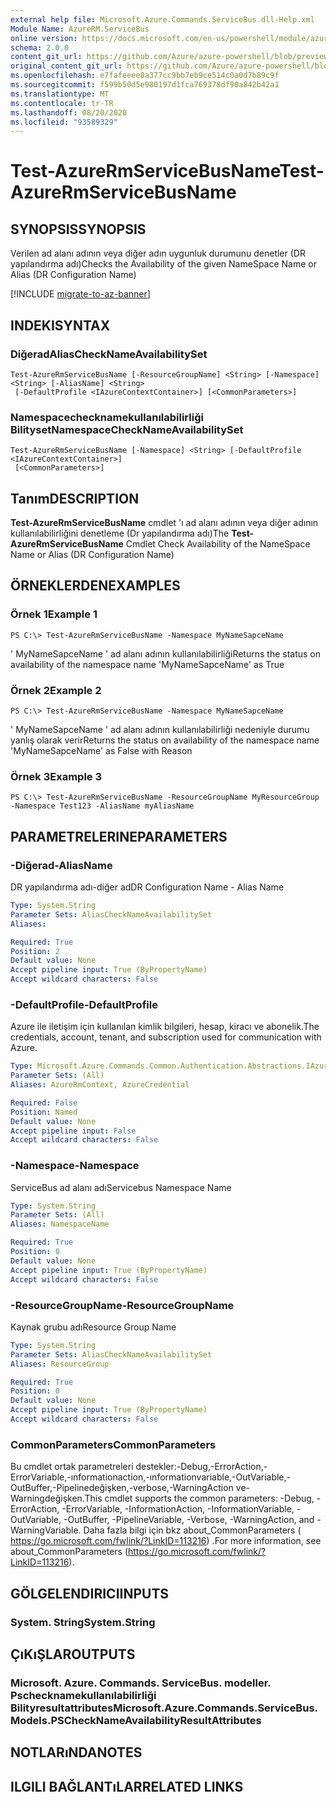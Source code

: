 ```yaml
---
external help file: Microsoft.Azure.Commands.ServiceBus.dll-Help.xml
Module Name: AzureRM.ServiceBus
online version: https://docs.microsoft.com/en-us/powershell/module/azurerm.servicebus/test-azurermservicebusname
schema: 2.0.0
content_git_url: https://github.com/Azure/azure-powershell/blob/preview/src/ResourceManager/ServiceBus/Commands.ServiceBus/help/Test-AzureRmServiceBusName.md
original_content_git_url: https://github.com/Azure/azure-powershell/blob/preview/src/ResourceManager/ServiceBus/Commands.ServiceBus/help/Test-AzureRmServiceBusName.md
ms.openlocfilehash: e7fafeeee8a377cc9bb7eb9ce514c0a0d7b89c9f
ms.sourcegitcommit: f599b50d5e980197d1fca769378df90a842b42a1
ms.translationtype: MT
ms.contentlocale: tr-TR
ms.lasthandoff: 08/20/2020
ms.locfileid: "93589329"
---
```

# <span data-ttu-id="a6cc5-101">Test-AzureRmServiceBusName</span><span class="sxs-lookup"><span data-stu-id="a6cc5-101">Test-AzureRmServiceBusName</span></span>

## <span data-ttu-id="a6cc5-102">SYNOPSIS</span><span class="sxs-lookup"><span data-stu-id="a6cc5-102">SYNOPSIS</span></span>
<span data-ttu-id="a6cc5-103">Verilen ad alanı adının veya diğer adın uygunluk durumunu denetler (DR yapılandırma adı)</span><span class="sxs-lookup"><span data-stu-id="a6cc5-103">Checks the Availability of the given NameSpace Name or Alias (DR Configuration Name)</span></span> 

[!INCLUDE [migrate-to-az-banner](../../includes/migrate-to-az-banner.md)]

## <span data-ttu-id="a6cc5-104">INDEKI</span><span class="sxs-lookup"><span data-stu-id="a6cc5-104">SYNTAX</span></span>

### <span data-ttu-id="a6cc5-105">Diğerad</span><span class="sxs-lookup"><span data-stu-id="a6cc5-105">AliasCheckNameAvailabilitySet</span></span>
```
Test-AzureRmServiceBusName [-ResourceGroupName] <String> [-Namespace] <String> [-AliasName] <String>
 [-DefaultProfile <IAzureContextContainer>] [<CommonParameters>]
```

### <span data-ttu-id="a6cc5-106">Namespacechecknamekullanılabilirliği Bilityset</span><span class="sxs-lookup"><span data-stu-id="a6cc5-106">NamespaceCheckNameAvailabilitySet</span></span>
```
Test-AzureRmServiceBusName [-Namespace] <String> [-DefaultProfile <IAzureContextContainer>]
 [<CommonParameters>]
```

## <span data-ttu-id="a6cc5-107">Tanım</span><span class="sxs-lookup"><span data-stu-id="a6cc5-107">DESCRIPTION</span></span>
<span data-ttu-id="a6cc5-108">**Test-AzureRmServiceBusName** cmdlet 'ı ad alanı adının veya diğer adının kullanılabilirliğini denetleme (Dr yapılandırma adı)</span><span class="sxs-lookup"><span data-stu-id="a6cc5-108">The **Test-AzureRmServiceBusName** Cmdlet Check Availability of the NameSpace Name or Alias (DR Configuration Name)</span></span>

## <span data-ttu-id="a6cc5-109">ÖRNEKLERDEN</span><span class="sxs-lookup"><span data-stu-id="a6cc5-109">EXAMPLES</span></span>

### <span data-ttu-id="a6cc5-110">Örnek 1</span><span class="sxs-lookup"><span data-stu-id="a6cc5-110">Example 1</span></span>
```
PS C:\> Test-AzureRmServiceBusName -Namespace MyNameSapceName
```

<span data-ttu-id="a6cc5-111">' MyNameSapceName ' ad alanı adının kullanılabilirliği</span><span class="sxs-lookup"><span data-stu-id="a6cc5-111">Returns the status on availability of the namespace name 'MyNameSapceName' as True</span></span>

### <span data-ttu-id="a6cc5-112">Örnek 2</span><span class="sxs-lookup"><span data-stu-id="a6cc5-112">Example 2</span></span>
```
PS C:\> Test-AzureRmServiceBusName -Namespace MyNameSapceName
```

<span data-ttu-id="a6cc5-113">' MyNameSapceName ' ad alanı adının kullanılabilirliği nedeniyle durumu yanlış olarak verir</span><span class="sxs-lookup"><span data-stu-id="a6cc5-113">Returns the status on availability of the namespace name 'MyNameSapceName' as False with Reason</span></span>

### <span data-ttu-id="a6cc5-114">Örnek 3</span><span class="sxs-lookup"><span data-stu-id="a6cc5-114">Example 3</span></span>
```
PS C:\> Test-AzureRmServiceBusName -ResourceGroupName MyResourceGroup -Namespace Test123 -AliasName myAliasName
```

## <span data-ttu-id="a6cc5-115">PARAMETRELERINE</span><span class="sxs-lookup"><span data-stu-id="a6cc5-115">PARAMETERS</span></span>

### <span data-ttu-id="a6cc5-116">-Diğerad</span><span class="sxs-lookup"><span data-stu-id="a6cc5-116">-AliasName</span></span>
<span data-ttu-id="a6cc5-117">DR yapılandırma adı-diğer ad</span><span class="sxs-lookup"><span data-stu-id="a6cc5-117">DR Configuration Name - Alias Name</span></span>

```yaml
Type: System.String
Parameter Sets: AliasCheckNameAvailabilitySet
Aliases:

Required: True
Position: 2
Default value: None
Accept pipeline input: True (ByPropertyName)
Accept wildcard characters: False
```

### <span data-ttu-id="a6cc5-118">-DefaultProfile</span><span class="sxs-lookup"><span data-stu-id="a6cc5-118">-DefaultProfile</span></span>
<span data-ttu-id="a6cc5-119">Azure ile iletişim için kullanılan kimlik bilgileri, hesap, kiracı ve abonelik.</span><span class="sxs-lookup"><span data-stu-id="a6cc5-119">The credentials, account, tenant, and subscription used for communication with Azure.</span></span>

```yaml
Type: Microsoft.Azure.Commands.Common.Authentication.Abstractions.IAzureContextContainer
Parameter Sets: (All)
Aliases: AzureRmContext, AzureCredential

Required: False
Position: Named
Default value: None
Accept pipeline input: False
Accept wildcard characters: False
```

### <span data-ttu-id="a6cc5-120">-Namespace</span><span class="sxs-lookup"><span data-stu-id="a6cc5-120">-Namespace</span></span>
<span data-ttu-id="a6cc5-121">ServiceBus ad alanı adı</span><span class="sxs-lookup"><span data-stu-id="a6cc5-121">Servicebus Namespace Name</span></span>

```yaml
Type: System.String
Parameter Sets: (All)
Aliases: NamespaceName

Required: True
Position: 0
Default value: None
Accept pipeline input: True (ByPropertyName)
Accept wildcard characters: False
```

### <span data-ttu-id="a6cc5-122">-ResourceGroupName</span><span class="sxs-lookup"><span data-stu-id="a6cc5-122">-ResourceGroupName</span></span>
<span data-ttu-id="a6cc5-123">Kaynak grubu adı</span><span class="sxs-lookup"><span data-stu-id="a6cc5-123">Resource Group Name</span></span>

```yaml
Type: System.String
Parameter Sets: AliasCheckNameAvailabilitySet
Aliases: ResourceGroup

Required: True
Position: 0
Default value: None
Accept pipeline input: True (ByPropertyName)
Accept wildcard characters: False
```

### <span data-ttu-id="a6cc5-124">CommonParameters</span><span class="sxs-lookup"><span data-stu-id="a6cc5-124">CommonParameters</span></span>
<span data-ttu-id="a6cc5-125">Bu cmdlet ortak parametreleri destekler:-Debug,-ErrorAction,-ErrorVariable,-ınformationaction,-ınformationvariable,-OutVariable,-OutBuffer,-Pipelinedeğişken,-verbose,-WarningAction ve-Warningdeğişken.</span><span class="sxs-lookup"><span data-stu-id="a6cc5-125">This cmdlet supports the common parameters: -Debug, -ErrorAction, -ErrorVariable, -InformationAction, -InformationVariable, -OutVariable, -OutBuffer, -PipelineVariable, -Verbose, -WarningAction, and -WarningVariable.</span></span> <span data-ttu-id="a6cc5-126">Daha fazla bilgi için bkz about_CommonParameters ( https://go.microsoft.com/fwlink/?LinkID=113216) .</span><span class="sxs-lookup"><span data-stu-id="a6cc5-126">For more information, see about_CommonParameters (https://go.microsoft.com/fwlink/?LinkID=113216).</span></span>

## <span data-ttu-id="a6cc5-127">GÖLGELENDIRICI</span><span class="sxs-lookup"><span data-stu-id="a6cc5-127">INPUTS</span></span>

### <span data-ttu-id="a6cc5-128">System. String</span><span class="sxs-lookup"><span data-stu-id="a6cc5-128">System.String</span></span>

## <span data-ttu-id="a6cc5-129">ÇıKıŞLAR</span><span class="sxs-lookup"><span data-stu-id="a6cc5-129">OUTPUTS</span></span>

### <span data-ttu-id="a6cc5-130">Microsoft. Azure. Commands. ServiceBus. modeller. Pschecknamekullanılabilirliği Bilityresultattributes</span><span class="sxs-lookup"><span data-stu-id="a6cc5-130">Microsoft.Azure.Commands.ServiceBus.Models.PSCheckNameAvailabilityResultAttributes</span></span>

## <span data-ttu-id="a6cc5-131">NOTLARıNDA</span><span class="sxs-lookup"><span data-stu-id="a6cc5-131">NOTES</span></span>

## <span data-ttu-id="a6cc5-132">ILGILI BAĞLANTıLAR</span><span class="sxs-lookup"><span data-stu-id="a6cc5-132">RELATED LINKS</span></span>
